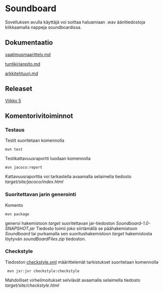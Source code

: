 # Soundboard

Sovelluksen avulla käyttäjä voi soittaa haluamiaan .wav äänitiedostoja klikkaamalla nappeja soundboardissa.

## Dokumentaatio

[vaatimusmaarittely.md](https://github.com/synesteesia/ot-harjoitustyo/blob/master/dokumentointi/vaatimusmaarittely.md)

[tuntikirjanpito.md](https://github.com/synesteesia/ot-harjoitustyo/blob/master/dokumentointi/tuntikirjanpito.md)

[arkkitehtuuri.md](https://github.com/synesteesia/ot-harjoitustyo/blob/master/dokumentointi/arkkitehtuuri.md)


## Releaset

[Viikko 5](https://github.com/synesteesia/ot-harjoitustyo/releases/tag/Viikko5)

## Komentorivitoiminnot

### Testaus

Testit suoritetaan komennolla

```
mvn test
```

Testikattavuusraportti luodaan komennolla

```
mvn jacoco:report
```

Kattavuusraporttia voi tarkastella avaamalla selaimella tiedosto _target/site/jacoco/index.html_

### Suoritettavan jarin generointi

Komento

```
mvn package
```

generoi hakemistoon _target_ suoritettavan jar-tiedoston _Soundboard-1.0-SNAPSHOT.jar_
Tiedosto toimii joko siirtämällä se päähakemistoon _Soundboard_ tai purkamalla sen suoritushakemistoon _target_ hakemistosta löytyvän _soundBoardFiles.zip_ tiedoston.


### Checkstyle

Tiedoston [checkstyle.xml](https://github.com/synesteesia/ot-harjoitustyo/blob/master/Soundboard/checkstyle.xml) määrittelemät tarkistukset suoritetaan komennolla

```
 mvn jxr:jxr checkstyle:checkstyle
```

Mahdolliset virheilmoitukset selviävät avaamalla selaimella tiedosto _target/site/checkstyle.html_
